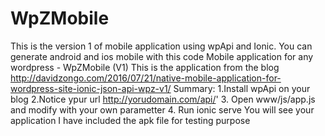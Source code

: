 # WpZMobile
This is the version 1 of mobile application using wpApi and Ionic.
You can generate android and ios mobile with this code
Mobile application for any wordpress - WpZMobile (V1)
This is the application from the blog 
http://davidzongo.com/2016/07/21/native-mobile-application-for-wordpress-site-ionic-json-api-wpz-v1/
Summary:
1.Install wpApi on your blog
2.Notice ypur url http://yorudomain.com/api/'
3. Open www/js/app.js and modify with your own parametter
4. Run ionic serve
You will see your application
I have included the apk file for testing purpose
